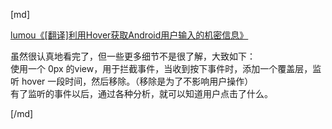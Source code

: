 [md]

[lumou《[翻译]利用Hover获取Android用户输入的机密信息》](https://bbs.pediy.com/thread-220810.htm)

虽然很认真地看完了，但一些更多细节不是很了解，大致如下：  
使用一个 0px 的view，用于拦截事件，当收到按下事件时，添加一个覆盖层，监听 hover 一段时间，然后移除。（移除是为了不影响用户操作）  
有了监听的事件以后，通过各种分析，就可以知道用户点击了什么。

[/md]
